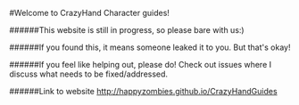 #Welcome to CrazyHand Character guides! 

######This website is still in progress, so please bare with us:)

######If you found this, it means someone leaked it to you. But that's okay! 

######If you feel like helping out, please do! Check out issues where I discuss what needs to be fixed/addressed. 

######Link to website http://happyzombies.github.io/CrazyHandGuides
